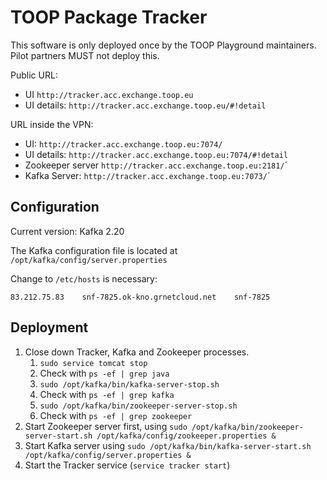 # TOOP Package Tracker

This software is only deployed once by the TOOP Playground maintainers.
Pilot partners MUST not deploy this.

Public URL: 
* UI `http://tracker.acc.exchange.toop.eu`
* UI details: `http://tracker.acc.exchange.toop.eu/#!detail`

URL inside the VPN:
* UI: `http://tracker.acc.exchange.toop.eu:7074/`
* UI details: `http://tracker.acc.exchange.toop.eu:7074/#!detail`
* Zookeeper server `http://tracker.acc.exchange.toop.eu:2181/`´
* Kafka Server: `http://tracker.acc.exchange.toop.eu:7073/`´

## Configuration

Current version: Kafka 2.20

The Kafka configuration file is located at `/opt/kafka/config/server.properties`

Change to `/etc/hosts` is necessary:
```
83.212.75.83    snf-7825.ok-kno.grnetcloud.net    snf-7825 
```

## Deployment

1. Close down Tracker, Kafka and Zookeeper processes.
    1. `sudo service tomcat stop`
    1. Check with `ps -ef | grep java`
    1. `sudo /opt/kafka/bin/kafka-server-stop.sh`
    1. Check with `ps -ef | grep kafka`
    1. `sudo /opt/kafka/bin/zookeeper-server-stop.sh`
    1. Check with `ps -ef | grep zookeeper`
2. Start Zookeeper server first, using `sudo /opt/kafka/bin/zookeeper-server-start.sh /opt/kafka/config/zookeeper.properties &`
3. Start Kafka server using `sudo /opt/kafka/bin/kafka-server-start.sh /opt/kafka/config/server.properties &`
4. Start the Tracker service (`service tracker start`)
